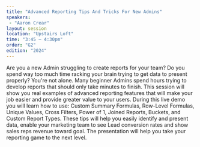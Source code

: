 ```yaml
---
title: "Advanced Reporting Tips And Tricks For New Admins"
speakers:
 - "Aaron Crear"
layout: session
location: "Upstairs Loft"
time: "3:45 — 4:30pm"
order: "G2"
edition: "2024"
---
```


Are you a new Admin struggling to create reports for your team? Do you spend way too much time racking your brain trying to get data to present properly? You're not alone. Many beginner Admins spend hours trying to develop reports that should only take minutes to finish. This session will show you real examples of advanced reporting features that will make your job easier and provide greater value to your users. During this live demo you will learn how to use: Custom Summary Formulas, Row-Level Formulas, Unique Values, Cross Filters, Power of 1, Joined Reports, Buckets, and Custom Report Types. These tips will help you easily identify and present data, enable your marketing team to see Lead conversion rates and show sales reps revenue toward goal. The presentation will help you take your reporting game to the next level.